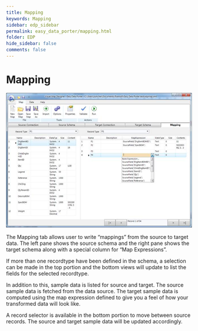 ```yaml
---
title: Mapping
keywords: Mapping
sidebar: edp_sidebar
permalink: easy_data_porter/mapping.html
folder: EDP
hide_sidebar: false
comments: false
---
```


# Mapping

![](/images/mapping.jpg)

The Mapping tab allows user to write “mappings” from the source to target data. The left pane shows the source schema and the right pane shows the target schema along with a special column for “Map Expressions”.

 

If more than one recordtype have been defined in the schema, a selection can be made in the top portion and the bottom views will update to list the fields for the selected recordtype.

 

In addition to this, sample data is listed for source and target. The source sample data is fetched from the data source. The target sample data is computed using the map expression defined to give you a feel of how your transformed data will look like.

 

A record selector is available in the bottom portion to move between source records. The source and target sample data will be updated accordingly.

